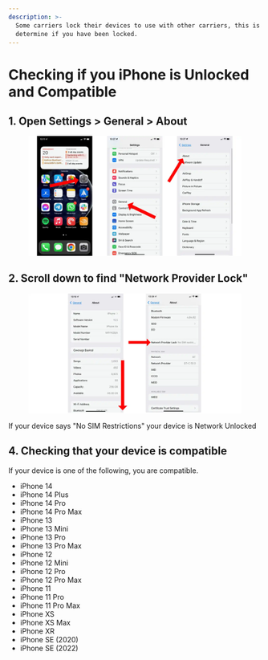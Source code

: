 ```yaml
---
description: >-
  Some carriers lock their devices to use with other carriers, this is how to
  determine if you have been locked.
---
```


# Checking if you iPhone is Unlocked and Compatible

## 1. Open Settings > General > About <a href="#open-settings-general-about" id="open-settings-general-about"></a>

<figure><img src="../.gitbook/assets/How-to-check-if-an-iPhone-is-locked-or-unlocked-STEP1.jpg.webp" alt=""><figcaption></figcaption></figure>

## 2. Scroll down to find "Network Provider Lock"

<figure><img src="../.gitbook/assets/How-to-check-if-an-iPhone-is-locked-or-unlocked-STEP2.jpg.webp" alt=""><figcaption></figcaption></figure>

If your device says "No SIM Restrictions" your device is Network Unlocked

## 4. Checking that your device is compatible

If your device is one of the following, you are compatible.

* iPhone 14
* iPhone 14 Plus
* iPhone 14 Pro
* iPhone 14 Pro Max
* iPhone 13
* iPhone 13 Mini
* iPhone 13 Pro
* iPhone 13 Pro Max
* iPhone 12
* iPhone 12 Mini
* iPhone 12 Pro
* iPhone 12 Pro Max
* iPhone 11
* iPhone 11 Pro
* iPhone 11 Pro Max
* iPhone XS
* iPhone XS Max
* iPhone XR
* iPhone SE (2020)
* iPhone SE (2022)
